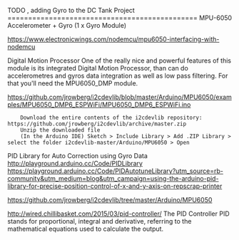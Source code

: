 

TODO , adding Gyro to the DC Tank Project ==============================================
MPU-6050 Accelerometer + Gyro (1 x Gyro Module)

https://www.electronicwings.com/nodemcu/mpu6050-interfacing-with-nodemcu

Digital Motion Processor
One of the really nice and powerful features of this module is its integrated Digital Motion Processor, than can do accelerometres and gyros data integration as well as low pass filtering. For that you'll need the MPU6050_DMP module.

https://github.com/jrowberg/i2cdevlib/blob/master/Arduino/MPU6050/examples/MPU6050_DMP6_ESPWiFi/MPU6050_DMP6_ESPWiFi.ino


		Download the entire contents of the i2cdevlib repository: https://github.com/jrowberg/i2cdevlib/archive/master.zip
		Unzip the downloaded file
		(In the Arduino IDE) Sketch > Include Library > Add .ZIP Library > select the folder i2cdevlib-master/Arduino/MPU6050 > Open

PID Library for Auto Correction using Gyro Data
http://playground.arduino.cc/Code/PIDLibrary
https://playground.arduino.cc/Code/PIDAutotuneLibrary?utm_source=rb-community&utm_medium=blog&utm_campaign=using-the-arduino-pid-library-for-precise-position-control-of-x-and-y-axis-on-repscrap-printer

https://github.com/jrowberg/i2cdevlib/tree/master/Arduino/MPU6050

http://wired.chillibasket.com/2015/03/pid-controller/
The PID Controller
PID stands for proportional, integral and derivative, referring to the mathematical equations used to calculate the output.